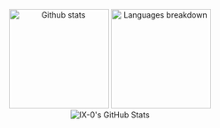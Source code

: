 <div align="center">
    <img height="180em" src="https://github-readme-stats.vercel.app/api?username=IX-0&show_icons=true&theme=dark&include_all_commits=true&count_private=true" alt="Github stats" />
    <img height="180em" src="https://github-readme-stats.vercel.app/api/top-langs/?username=IX-0&layout=compact&langs_count=5&theme=dark" alt="Languages breakdown" />
    <img src="https://github-readme-streak-stats.herokuapp.com/?user=IX-0&theme=vue-dark&hide_border=true" alt="IX-0's GitHub Stats" />
</div>
